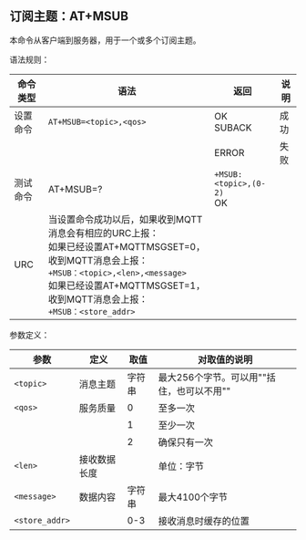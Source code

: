 ## 订阅主题：AT+MSUB

本命令从客户端到服务器，用于一个或多个订阅主题。

语法规则：

| 命令类型 | 语法                                                         | 返回                         | 说明 |
| -------- | ------------------------------------------------------------ | ---------------------------- | ---- |
| 设置命令 | `AT+MSUB=<topic>,<qos>`                                      | OK <br>SUBACK                | 成功 |
|          |                                                              | ERROR                        | 失败 |
| 测试命令 | AT+MSUB=?                                                    | `+MSUB:<topic>,(0-2) `<br>OK |      |
| URC      | 当设置命令成功以后，如果收到MQTT消息会有相应的URC上报：<br>如果已经设置AT+MQTTMSGSET=0，收到MQTT消息会上报：<br>`+MSUB：<topic>,<len>,<message> `<br>如果已经设置AT+MQTTMSGSET=1，收到MQTT消息会上报：<br>`+MSUB：<store_addr>` |                              |      |

 

参数定义：

| 参数           | 定义         | 取值   | 对取值的说明                              |
| -------------- | ------------ | ------ | ----------------------------------------- |
| `<topic>`      | 消息主题     | 字符串 | 最大256个字节。可以用""括住，也可以不用"" |
| `<qos>`        | 服务质量     | 0      | 至多一次                                  |
|                |              | 1      | 至少一次                                  |
|                |              | 2      | 确保只有一次                              |
| `<len>`        | 接收数据长度 |        | 单位：字节                                |
| `<message>`    | 数据内容     | 字符串 | 最大4100个字节                            |
| `<store_addr>` |              | 0-3    | 接收消息时缓存的位置                      |
